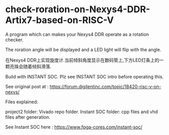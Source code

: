 # check-roration-on-Nexys4-DDR-Artix7-based-on-RISC-V

A program which can makes your Nexys4 DDR operate as a rotation checker.

The roration angle will be displayed and a LED light will flip with the angle.

在Nexys4 DDR上实现旋度计.当前倾斜角度显示在数码管上,下方LED灯条上的一颗亮珠会随着倾斜滑落.

Build with INSTANT SOC. Plz see INSTANT SOC intro before operating this.

See original post at : https://forum.digilentinc.com/topic/18420-risc-v-on-nexys/

Files explained:

project2 folder: Vivado repo folder.
Instant SOC folder: cpp files and vhd files after generation.

See Instant SOC here : https://www.fpga-cores.com/instant-soc/
